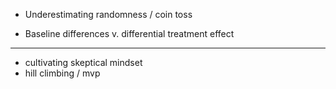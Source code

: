 - Underestimating randomness / coin toss

- Baseline differences v. differential treatment effect

---

- cultivating skeptical mindset
- hill climbing / mvp

